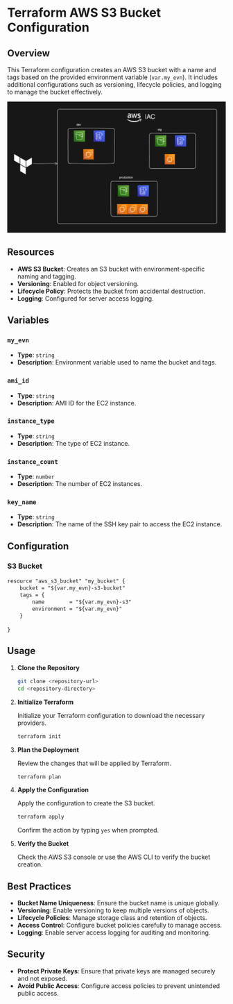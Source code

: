 # Terraform AWS S3 Bucket Configuration

## Overview

This Terraform configuration creates an AWS S3 bucket with a name and tags based on the provided environment variable (`var.my_evn`). It includes additional configurations such as versioning, lifecycle policies, and logging to manage the bucket effectively.



![Screenshot](pic.png)

## Resources

- **AWS S3 Bucket**: Creates an S3 bucket with environment-specific naming and tagging.
- **Versioning**: Enabled for object versioning.
- **Lifecycle Policy**: Protects the bucket from accidental destruction.
- **Logging**: Configured for server access logging.

## Variables

### `my_evn`
- **Type**: `string`
- **Description**: Environment variable used to name the bucket and tags.

### `ami_id`
- **Type**: `string`
- **Description**: AMI ID for the EC2 instance.

### `instance_type`
- **Type**: `string`
- **Description**: The type of EC2 instance.

### `instance_count`
- **Type**: `number`
- **Description**: The number of EC2 instances.

### `key_name`
- **Type**: `string`
- **Description**: The name of the SSH key pair to access the EC2 instance.

## Configuration

### S3 Bucket

```hcl
resource "aws_s3_bucket" "my_bucket" {
    bucket = "${var.my_evn}-s3-bucket"
    tags = {
        name        = "${var.my_evn}-s3"
        environment = "${var.my_evn}"
    }

}
```

## Usage

1. **Clone the Repository**

   ```bash
   git clone <repository-url>
   cd <repository-directory>
   ```

2. **Initialize Terraform**

   Initialize your Terraform configuration to download the necessary providers.

   ```bash
   terraform init
   ```

3. **Plan the Deployment**

   Review the changes that will be applied by Terraform.

   ```bash
   terraform plan
   ```

4. **Apply the Configuration**

   Apply the configuration to create the S3 bucket.

   ```bash
   terraform apply
   ```

   Confirm the action by typing `yes` when prompted.

5. **Verify the Bucket**

   Check the AWS S3 console or use the AWS CLI to verify the bucket creation.

## Best Practices

- **Bucket Name Uniqueness**: Ensure the bucket name is unique globally.
- **Versioning**: Enable versioning to keep multiple versions of objects.
- **Lifecycle Policies**: Manage storage class and retention of objects.
- **Access Control**: Configure bucket policies carefully to manage access.
- **Logging**: Enable server access logging for auditing and monitoring.

## Security

- **Protect Private Keys**: Ensure that private keys are managed securely and not exposed.
- **Avoid Public Access**: Configure access policies to prevent unintended public access.

